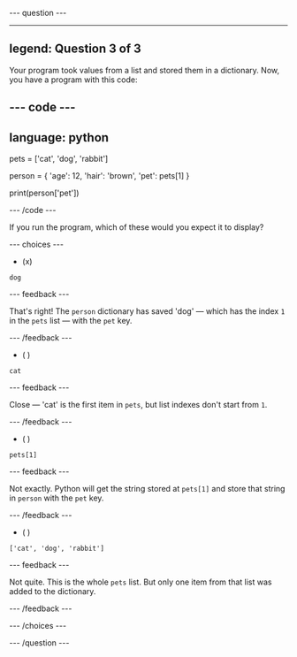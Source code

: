 
--- question ---

---
legend: Question 3 of 3
---

Your program took values from a list and stored them in a dictionary. Now, you have a program with this code:

--- code ---
---
language: python
---

pets = ['cat', 'dog', 'rabbit']

person = { 'age': 12, 'hair': 'brown', 'pet': pets[1] }

print(person['pet'])

--- /code ---

If you run the program, which of these would you expect it to display?

--- choices ---

- (x)
```
dog
```
  --- feedback ---

  That's right! The `person` dictionary has saved 'dog' — which has the index `1` in the `pets` list — with the `pet` key.

  --- /feedback ---

- ( )
```
cat
```

  --- feedback ---

  Close — 'cat' is the first item in `pets`, but list indexes don't start from `1`.

  --- /feedback ---

- ( )
```
pets[1]
```

  --- feedback ---

  Not exactly. Python will get the string stored at `pets[1]` and store that string in `person` with the `pet` key.

  --- /feedback ---

- ( )
```
['cat', 'dog', 'rabbit']
```

  --- feedback ---

  Not quite. This is the whole `pets` list. But only one item from that list was added to the dictionary.

  --- /feedback ---

--- /choices ---

--- /question ---
